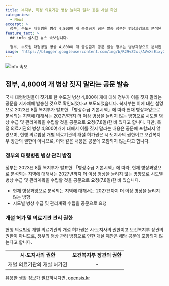 ```yaml
---
title: 복지부, 특정 의료기관 병상 늘리지 말라 공문 사실 확인
categories:
  - News
excerpt: >
  정부, 수도권 대형병원 병상 4,800여 개 증설금지 공문 발송 정부는 병상과잉으로 분석된 지역에 대해 2027년까지 더 이상 병상을 늘리지 말라는 방향으로 시도별 병상 수급 및 관리계획을 수립할 것을 요청했다. 이에도 특정 의료기관의 병상 4,800여 개에 대한 증설금지 내용은 공문에 포함되지 않았다고 밝혔다. 해당 내용은 보건복지부의 정책브리핑 자료를 토대로 작성되었습니다.
feature_text: >
  ## info 실시간 뉴스 속보입니다.

  정부, 수도권 대형병원 병상 4,800여 개 증설금지 공문 발송 정부는 병상과잉으로 분석된 지역에 대해 2027년까지 더 이상 병상을 늘리지 말라는 방향으로 시도별 병상 수급 및 관리계획을 수립할 것을 요청했다. 이에도 특정 의료기관의 병상 4,800여 개에 대한 증설금지 내용은 공문에 포함되지 않았다고 밝혔다. 해당 내용은 보건복지부의 정책브리핑 자료를 토대로 작성되었습니다.
image: 'https://blogger.googleusercontent.com/img/b/R29vZ2xl/AVvXsEixyZcFfHzMRdzZMjFBmAUKJYCLCGyLL1o632UiGVXcaFdKo_bkvkuCioo0uUKlGfBVcT3P84aROyZIXSBEx3Aw5nCQ3pTgDom1WDC4m8eifvWiAmWEEVb4x6G_l8C0QH225ldMjyaFvpxGEBGNO37VmDTDMHGhJPq73UglMfDca1-0aw/s1600/blogspot.png'
---
```


<p><img src="https://blogger.googleusercontent.com/img/b/R29vZ2xl/AVvXsEixyZcFfHzMRdzZMjFBmAUKJYCLCGyLL1o632UiGVXcaFdKo_bkvkuCioo0uUKlGfBVcT3P84aROyZIXSBEx3Aw5nCQ3pTgDom1WDC4m8eifvWiAmWEEVb4x6G_l8C0QH225ldMjyaFvpxGEBGNO37VmDTDMHGhJPq73UglMfDca1-0aw/s1600/blogspot.png" alt="info 속보" /></p>

<h2 data-ke-size="size26">정부, 4,800여 개 병상 짓지 말라는 공문 발송</h2>

<p data-ke-size="size16">국내 대형병원들이 짓기로 한 수도권 병상 4,800여 개에 대해 정부가 이를 짓지 말라는 공문을 지자체에 발송한 것으로 확인되었다고 보도되었습니다. 복지부는 이에 대한 설명으로 2023년 8월 복지부가 발표한 「병상수급 기본시책」에 따라 현재 병상과잉으로 분석되는 지역에 대해서는 2027년까지 더 이상 병상을 늘리지 않는 방향으로 시도별 병상 수급 및 관리계획을 수립할 것을 공문으로 요청(7.8일)한 바 있다고 합니다. 다만, 특정 의료기관의 병상 4,800여개에 대해서 이를 짓지 말라는 내용은 공문에 포함되지 않았으며, 현행 의료법상 개별 의료기관의 개설 허가권은 시·도지사의 권한이고 보건복지부 장관의 권한이 아니므로, 이와 같은 내용은 공문에 포함되지 않는다고 합니다.</p>

<h3>정부의 대형병원 병상 관리 방침</h3>

<p data-ke-size="size16">정부는 2023년 8월 복지부가 발표한 「병상수급 기본시책」에 따라, 현재 병상과잉으로 분석되는 지역에 대해서는 2027년까지 더 이상 병상을 늘리지 않는 방향으로 시도별 병상 수급 및 관리계획을 수립할 것을 공문으로 요청(7.8일)한 바 있습니다.</p>

<ul>
  <li>현재 병상과잉으로 분석되는 지역에 대해서는 2027년까지 더 이상 병상을 늘리지 않는 방향</li>
  <li>시도별 병상 수급 및 관리계획 수립을 공문으로 요청</li>
</ul>

<h3>개설 허가 및 의료기관 관리 권한</h3>

<p data-ke-size="size16">현행 의료법상 개별 의료기관의 개설 허가권은 시·도지사의 권한이고 보건복지부 장관의 권한이 아니므로, 정부의 병상 관리 방침으로 인한 개설 제안은 해당 공문에 포함되지 않는다고 합니다.</p>

<table>
  <tr>
    <td style="text-align: center; height: 17px;"><b>시·도지사의 권한</b></td>
    <td style="text-align: center; height: 17px;"><b>보건복지부 장관의 권한</b></td>
  </tr>
  <tr>
    <td style="text-align: center; height: 17px;">개별 의료기관의 개설 허가권</td>
    <td style="text-align: center; height: 17px;">-</td>
  </tr>
</table>
유용한 생활 정보가 필요하시다면, <a href="https://opensis.kr" rel="dofollow">opensis.kr</a>


